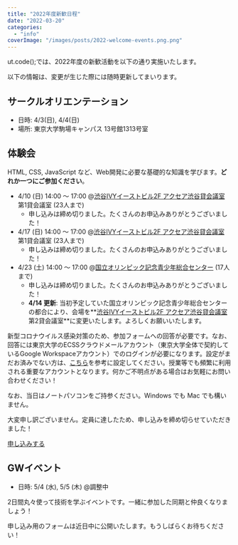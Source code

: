 ```yaml
---
title: "2022年度新歓日程"
date: "2022-03-20"
categories: 
  - "info"
coverImage: "/images/posts/2022-welcome-events.png.png"
---
```


ut.code();では、2022年度の新歓活動を以下の通り実施いたします。

以下の情報は、変更が生じた際には随時更新してまいります。

## サークルオリエンテーション

- 日時: 4/3(日), 4/4(日)
- 場所: 東京大学駒場キャンパス 13号館1313号室

## 体験会

HTML, CSS, JavaScript など、Web開発に必要な基礎的な知識を学びます。**どれか一つにご参加ください**。

- 4/10 (日) 14:00 ～ 17:00 @[渋谷IVYイーストビル2F アクセア渋谷貸会議室](https://goo.gl/maps/ViJMjJ41yrXF8hJr5) 第1貸会議室 (23人まで)
    - 申し込みは締め切りました。たくさんのお申込みありがとうございました！
- 4/17 (日) 14:00 ～ 17:00 @[渋谷IVYイーストビル2F アクセア渋谷貸会議室](https://goo.gl/maps/ViJMjJ41yrXF8hJr5) 第1貸会議室 (23人まで)
    - 申し込みは締め切りました。たくさんのお申込みありがとうございました！
- 4/23 (土) 14:00 ～ 17:00 @[国立オリンピック記念青少年総合センター](https://goo.gl/maps/WEsDr2EMFuR189Xw5) (17人まで)
    - 申し込みは締め切りました。たくさんのお申込みありがとうございました！
    - **4/14 更新**: 当初予定していた国立オリンピック記念青少年総合センターの都合により、会場を**[渋谷IVYイーストビル2F アクセア渋谷貸会議室](https://goo.gl/maps/ViJMjJ41yrXF8hJr5) 第2貸会議室**に変更いたします。よろしくお願いいたします。

新型コロナウイルス感染対策のため、参加フォームへの回答が必要です。なお、回答には東京大学のECSSクラウドメールアカウント（東京大学全体で契約しているGoogle Workspaceアカウント）でのログインが必要になります。設定がまだお済みでない方は、[こちら](https://www.ecc.u-tokyo.ac.jp/announcement/2016/04/01_2159.html)を参考に設定してください。授業等でも頻繁に利用される重要なアカウントとなります。何かご不明点がある場合はお気軽にお問い合わせください！

なお、当日はノートパソコンをご持参ください。Windows でも Mac でも構いません。

大変申し訳ございません。定員に達したため、申し込みを締め切らせていただきました！

[申し込みする](https://forms.gle/YzvXqUptUHeEXBhf8)

## GWイベント

- 日時: 5/4 (水), 5/5 (木) @調整中

2日間丸々使って技術を学ぶイベントです。一緒に参加した同期と仲良くなりましょう！

申し込み用のフォームは近日中に公開いたします。もうしばらくお待ちください！
